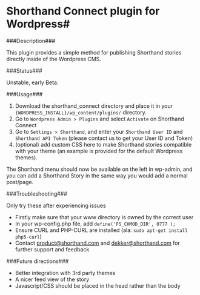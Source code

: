 # Shorthand Connect plugin for Wordpress#

###Description###

This plugin provides a simple method for publishing Shorthand stories directly inside of the Wordpress CMS.  

###Status###

Unstable, early Beta.

###Usage###

1. Download the shorthand_connect directory and place it in your ```{WORDPRESS_INSTALL}/wp_content/plugins/``` directory.
2. Go to ```Wordpress Admin > Plugins``` and select ```Activate``` on Shorthand Connect
3. Go to ```Settings > Shorthand```, and enter your ```Shorthand User ID``` and ```Shorthand API Token``` (please contact us to get your User ID and Token)
4. (optional) add custom CSS here to make Shorthand stories compatible with your theme (an example is provided for the default Wordpress themes).

The Shorthand menu should now be available on the left in wp-admin, and you can add a Shorthand Story in the same way you would add a normal post/page.

###Troubleshooting###

Only try these after experiencing issues

 - Firstly make sure that your www directory is owned by the correct user
 - In your wp-config.php file, add ```define('FS_CHMOD_DIR', 0777 );```
 - Ensure CURL and PHP-CURL are installed (ala: ```sudo apt-get install php5-curl```)
 - Contact product@shorthand.com and dekker@shorthand.com for further support and feedback


###Future directions###

 - Better integration with 3rd party themes
 - A nicer feed view of the story
 - Javascript/CSS should be placed in the head rather than the body

